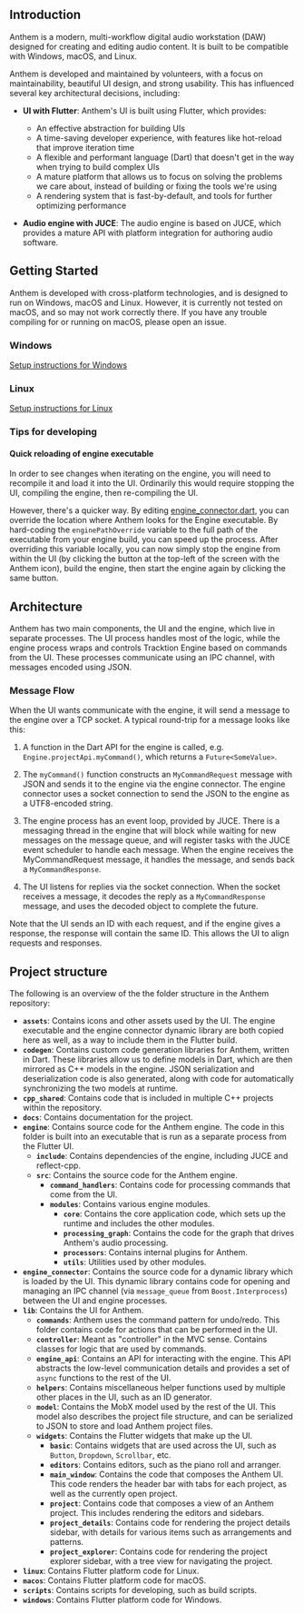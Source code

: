 ## Introduction

Anthem is a modern, multi-workflow digital audio workstation (DAW) designed for creating and editing audio content. It is built to be compatible with Windows, macOS, and Linux.

Anthem is developed and maintained by volunteers, with a focus on maintainability, beautiful UI design, and strong usability. This has influenced several key architectural decisions, including:

- **UI with Flutter**: Anthem's UI is built using Flutter, which provides:
  - An effective abstraction for building UIs
  - A time-saving developer experience, with features like hot-reload that improve iteration time
  - A flexible and performant language (Dart) that doesn't get in the way when trying to build complex UIs
  - A mature platform that allows us to focus on solving the problems we care about, instead of building or fixing the tools we're using
  - A rendering system that is fast-by-default, and tools for further optimizing performance

- **Audio engine with JUCE**: The audio engine is based on JUCE, which provides a mature API with platform integration for authoring audio software.

## Getting Started

Anthem is developed with cross-platform technologies, and is designed to run on Windows, macOS and Linux. However, it is currently not tested on macOS, and so may not work correctly there. If you have any trouble compiling for or running on macOS, please open an issue.

### Windows

[Setup instructions for Windows](./setup_windows.md)

### Linux

[Setup instructions for Linux](./setup_linux.md)

### Tips for developing

#### Quick reloading of engine executable

In order to see changes when iterating on the engine, you will need to recompile it and load it into the UI. Ordinarily this would require stopping the UI, compiling the engine, then re-compiling the UI.

However, there's a quicker way. By editing [engine_connector.dart](../lib/engine_api/engine_connector.dart), you can override the location where Anthem looks for the Engine executable. By hard-coding the `enginePathOverride` variable to the full path of the executable from your engine build, you can speed up the process. After overriding this variable locally, you can now simply stop the engine from within the UI (by clicking the button at the top-left of the screen with the Anthem icon), build the engine, then start the engine again by clicking the same button.

## Architecture

Anthem has two main components, the UI and the engine, which live in separate processes. The UI process handles most of the logic, while the engine process wraps and controls Tracktion Engine based on commands from the UI. These processes communicate using an IPC channel, with messages encoded using JSON.

### Message Flow

When the UI wants communicate with the engine, it will send a message to the engine over a TCP socket. A typical round-trip for a message looks like this:

1. A function in the Dart API for the engine is called, e.g. `Engine.projectApi.myCommand()`, which returns a `Future<SomeValue>`.

2. The `myCommand()` function constructs an `MyCommandRequest` message with JSON and sends it to the engine via the engine connector. The engine connector uses a socket connection to send the JSON to the engine as a UTF8-encoded string.

3. The engine process has an event loop, provided by JUCE. There is a messaging thread in the engine that will block while waiting for new messages on the message queue, and will register tasks with the JUCE event scheduler to handle each message. When the engine receives the MyCommandRequest message, it handles the message, and sends back a `MyCommandResponse`.

4. The UI listens for replies via the socket connection. When the socket receives a message, it decodes the reply as a `MyCommandResponse` message, and uses the decoded object to complete the future.

Note that the UI sends an ID with each request, and if the engine gives a response, the response will contain the same ID. This allows the UI to align requests and responses.

## Project structure

The following is an overview of the the folder structure in the Anthem repository:

- **`assets`**: Contains icons and other assets used by the UI. The engine executable and the engine connector dynamic library are both copied here as well, as a way to include them in the Flutter build.
- **`codegen`**: Contains custom code generation libraries for Anthem, written in Dart. These libraries allow us to define models in Dart, which are then mirrored as C++ models in the engine. JSON serialization and deserialization code is also generated, along with code for automatically synchronizing the two models at runtime.
- **`cpp_shared`**: Contains code that is included in multiple C++ projects within the repository.
- **`docs`**: Contains documentation for the project.
- **`engine`**: Contains source code for the Anthem engine. The code in this folder is built into an executable that is run as a separate process from the Flutter UI.
  - **`include`**: Contains dependencies of the engine, including JUCE and reflect-cpp.
  - **`src`**: Contains the source code for the Anthem engine.
    - **`command_handlers`**: Contains code for processing commands that come from the UI.
    - **`modules`**: Contains various engine modules.
      - **`core`**: Contains the core application code, which sets up the runtime and includes the other modules.
      - **`processing_graph`**: Contains the code for the graph that drives Anthem's audio processing.
      - **`processors`**: Contains internal plugins for Anthem.
      - **`utils`**: Utilities used by other modules.
- **`engine_connector`**: Contains the source code for a dynamic library which is loaded by the UI. This dynamic library contains code for opening and managing an IPC channel (via `message_queue` from `Boost.Interprocess`) between the UI and engine processes.
- **`lib`**: Contains the UI for Anthem.
  - **`commands`**: Anthem uses the command pattern for undo/redo. This folder contains code for actions that can be performed in the UI.
  - **`controller`**: Meant as "controller" in the MVC sense. Contains classes for logic that are used by commands.
  - **`engine_api`**: Contains an API for interacting with the engine. This API abstracts the low-level communication details and provides a set of `async` functions to the rest of the UI.
  - **`helpers`**: Contains miscellaneous helper functions used by multiple other places in the UI, such as an ID generator.
  - **`model`**: Contains the MobX model used by the rest of the UI. This model also describes the project file structure, and can be serialized to JSON to store and load Anthem project files.
  - **`widgets`**: Contains the Flutter widgets that make up the UI.
    - **`basic`**: Contains widgets that are used across the UI, such as `Button`, `Dropdown`, `Scrollbar`, etc.
    - **`editors`**: Contains editors, such as the piano roll and arranger.
    - **`main_window`**: Contains the code that composes the Anthem UI. This code renders the header bar with tabs for each project, as well as the currently open project.
    - **`project`**: Contains code that composes a view of an Anthem project. This includes rendering the editors and sidebars.
    - **`project_details`**: Contains code for rendering the project details sidebar, with details for various items such as arrangements and patterns.
    - **`project_explorer`**: Contains code for rendering the project explorer sidebar, with a tree view for navigating the project.
- **`linux`**: Contains Flutter platform code for Linux.
- **`macos`**: Contains Flutter platform code for macOS.
- **`scripts`**: Contains scripts for developing, such as build scripts.
- **`windows`**: Contains Flutter platform code for Windows.
